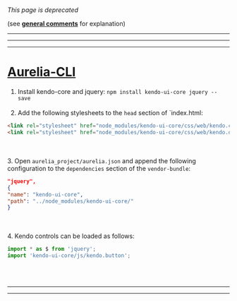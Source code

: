 #
_This page is deprecated_

(see **[general comments](./general-comments.html)** for explanation)

***
***
***



# [Aurelia-CLI](https://github.com/aurelia/cli)

1. Install kendo-core and jquery: `npm install kendo-ui-core jquery --save`
<br><br>
2. Add the following stylesheets to the `head` section of `index.html:
```html
<link rel="stylesheet" href="node_modules/kendo-ui-core/css/web/kendo.common.core.min.css">
<link rel="stylesheet" href="node_modules/kendo-ui-core/css/web/kendo.default.min.css">
```
<br><br>
3. Open `aurelia_project/aurelia.json` and append the following configuration to the `dependencies` section of the `vendor-bundle`:
```json
"jquery",
{
"name": "kendo-ui-core",
"path": "../node_modules/kendo-ui-core/"
}
```
<br><br>
4. Kendo controls can be loaded as follows:
```javascript
import * as $ from 'jquery';
import 'kendo-ui-core/js/kendo.button';
```
<br><br>
***
***
